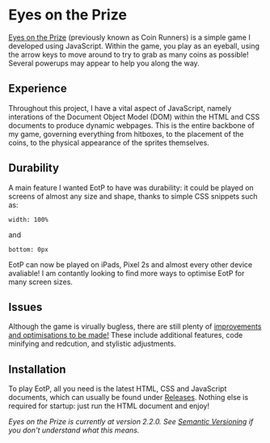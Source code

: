# Eyes on the Prize
[Eyes on the Prize](https://github.com/ThomasFrew/Eyes-on-the-Prize) (previously known as Coin Runners) is a simple game I developed using JavaScript. Within the game, you play as an eyeball, using the arrow keys to move around to try to grab as many coins as possible! Several powerups may appear to help you along the way.

## Experience
Throughout this project, I have a vital aspect of JavaScript, namely interations of the Document Object Model (DOM) within the HTML and CSS documents to produce dynamic webpages. This is the entire backbone of my game, governing everything from hitboxes, to the placement of the coins, to the physical appearance of the sprites themselves.

## Durability
A main feature I wanted EotP to have was durability: it could be played on screens of almost any size and shape, thanks to simple CSS snippets such as:
```
width: 100%
```
and
```
bottom: 0px
```
EotP can now be played on iPads, Pixel 2s and almost every other device avaliable! I am contantly looking to find more ways to optimise EotP for many screen sizes.

## Issues
Although the game is virually bugless, there are still plenty of [improvements and optimisations to be made!](https://github.com/ThomasFrew/Eyes-on-the-Prize/issues) These include additional features, code minifying and redcution, and stylistic adjustments.

## Installation
To play EotP, all you need is the latest HTML, CSS and JavaScript documents, which can usually be found under [Releases](https://github.com/ThomasFrew/Eyes-on-the-Prize/releases). Nothing else is required for startup: just run the HTML document and enjoy!

*Eyes on the Prize is currently at version 2.2.0. See [Semantic Versioning](https://semver.org/) if you don't understand what this means.*

